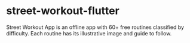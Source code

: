 # street-workout-flutter
Street Workout App is an offline app with 60+ free routines classified by difficulty. Each routine has its illustrative image and guide to follow. 
